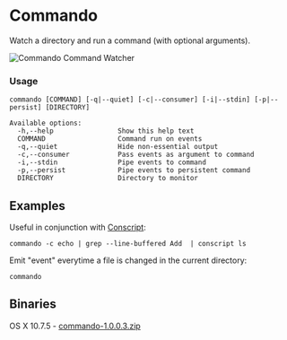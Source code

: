 # Commando

Watch a directory and run a command (with optional arguments).

<img src="http://sordina.binaries.s3.amazonaws.com/commando.png" alt="Commando Command Watcher" />

### Usage

    commando [COMMAND] [-q|--quiet] [-c|--consumer] [-i|--stdin] [-p|--persist] [DIRECTORY]

    Available options:
      -h,--help                Show this help text
      COMMAND                  Command run on events
      -q,--quiet               Hide non-essential output
      -c,--consumer            Pass events as argument to command
      -i,--stdin               Pipe events to command
      -p,--persist             Pipe events to persistent command
      DIRECTORY                Directory to monitor

## Examples

Useful in conjunction with [Conscript](https://github.com/sordina/Conscript):

    commando -c echo | grep --line-buffered Add  | conscript ls

Emit "event" everytime a file is changed in the current directory:

    commando

## Binaries

OS X 10.7.5 - [commando-1.0.0.3.zip](http://sordina.binaries.s3.amazonaws.com/commando-1.0.0.3.zip)
